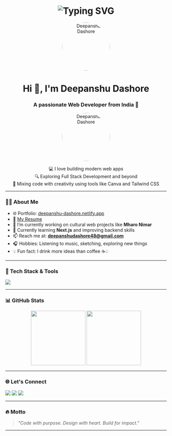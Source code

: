 <!-- GitHub Profile README for Deepanshu Dashore -->

<!-- Typing Animation -->
<h1 align="center">
  <img src="https://readme-typing-svg.demolab.com?font=Fira+Code&duration=3000&pause=1000&color=#fff&center=true&vCenter=true&width=435&lines=Hi+%F0%9F%91%8B%2C+I'm+Deepanshu+Dashore;Web+Developer+%7C+MERN+Stack+Enthusiast;Love+building+awesome+projects" alt="Typing SVG" />
</h1>

<p align="center">
  <img src="https://avatars.githubusercontent.com/u/151617949?v=4" width="150" alt="Deepanshu Dashore" style="border-radius: 50%;" />
</p>

<h1 align="center">Hi 👋, I'm Deepanshu Dashore</h1>
<h3 align="center">A passionate Web Developer from India 🚀</h3>

<p align="center">
  <img src="https://avatars.githubusercontent.com/u/151617949?v=4" width="150" alt="Deepanshu Dashore" style="border-radius: 50%;" />
</p>

<p align="center">
  💻 I love building modern web apps <br/>
  🔍 Exploring Full Stack Development and beyond <br/>
  🎨 Mixing code with creativity using tools like Canva and Tailwind CSS <br/>
</p>

---

### 🧑‍💻 About Me

- 🌐 Portfolio: [deepanshu-dashore.netlify.app](https://deepanshu-dashore.netlify.app/)
- 📄 [My Resume](https://deepanshu-dashore.netlify.app/resume)
- 🔭 I’m currently working on cultural web projects like **Mharo Nimar**
- 🌱 Currently learning **Next.js** and improving backend skills
- 📫 Reach me at: **deepanshudashore48@gmail.com**
- 🎧 Hobbies: Listening to music, sketching, exploring new things
- 💡 Fun fact: I drink more ideas than coffee ☕💡

---

### 🚀 Tech Stack & Tools

<p align="left">
  <img src="https://skillicons.dev/icons?i=html,css,js,react,nodejs,express,mongodb,tailwind,firebase,jwt,postman,canva" />
</p>

---

### 📊 GitHub Stats

<p align="center">
  <img src="https://github-readme-stats.vercel.app/api?username=Deepanshu-dashore&show_icons=true&theme=radical" height="170" />
  <img src="https://github-readme-streak-stats.herokuapp.com/?user=Deepanshu-dashore&theme=radical" height="170"/>
</p>

---

### 🌐 Let's Connect

<p align="left">
  <a href="mailto:deepanshudashore48@gmail.com"><img src="https://img.shields.io/badge/Email-EA4335?style=for-the-badge&logo=gmail&logoColor=white"/></a>
  <a href="https://www.linkedin.com/in/deepanshu-dashore/"><img src="https://img.shields.io/badge/LinkedIn-0A66C2?style=for-the-badge&logo=linkedin&logoColor=white"/></a>
  <a href="https://www.instagram.com/deepanshu_dashore?igsh=aWJnYTJsNHRzcGFn"><img src="https://img.shields.io/badge/Instagram-E4405F?style=for-the-badge&logo=instagram&logoColor=white"/></a>
</p>

---

### 🔥 Motto

> *"Code with purpose. Design with heart. Build for impact."*

---

<!-- README generated by ChatGPT for Deepanshu Dashore -->
